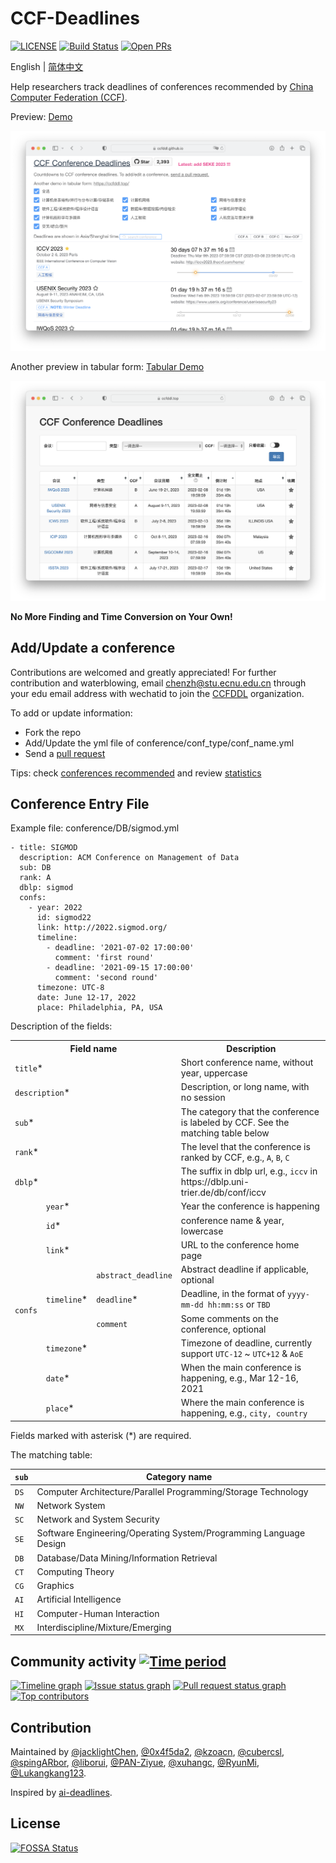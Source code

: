# CCF-Deadlines
[![LICENSE](https://img.shields.io/github/license/ccfddl/ccf-deadlines)](https://github.com/ccfddl/ccf-deadlines/blob/main/LICENSE)
[![Build Status](https://img.shields.io/github/actions/workflow/status/ccfddl/ccf-deadlines/.github/workflows/deploy.yml?branch=main)](https://github.com/ccfddl/ccf-deadlines/commits/main)
[![Open PRs](https://img.shields.io/github/issues-pr/ccfddl/ccf-deadlines)](https://github.com/ccfddl/ccf-deadlines/pulls)

English | [简体中文](./README.zh-CN.md)

Help researchers track deadlines of conferences recommended by [China Computer Federation (CCF)](https://www.ccf.org.cn/).

Preview: [Demo](https://ccfddl.github.io/)

[![Demo Preview](.readme_assets/screenshot_1.png)](https://github.com/ccfddl/ccf-deadlines/blob/main/.readme_assets/screenshot_1.png)

Another preview in tabular form: [Tabular Demo](https://ccfddl.top/)

[![Tabular Demo Preview](.readme_assets/screenshot_2.png)](https://github.com/ccfddl/ccf-deadlines/blob/main/.readme_assets/screenshot_1.png)

**No More Finding and Time Conversion on Your Own!**

## Add/Update a conference
Contributions are welcomed and greatly appreciated! For further contribution and waterblowing, email [chenzh@stu.ecnu.edu.cn](chenzh@stu.ecnu.edu.cn) through your edu email address with wechatid to join the [CCFDDL](https://github.com/ccfddl) organization.

To add or update information:
- Fork the repo
- Add/Update the yml file of conference/conf_type/conf_name.yml
- Send a [pull request](https://github.com/ccfddl/ccf-deadlines/pulls)

Tips: check [conferences recommended](.readme_assets/ccf_recommended.pdf) and review [statistics](https://docs.qq.com/sheet/DR3F1Tm1jcnlzVFJ2)
## Conference Entry File
Example file: conference/DB/sigmod.yml

```
- title: SIGMOD
  description: ACM Conference on Management of Data
  sub: DB
  rank: A
  dblp: sigmod
  confs:
    - year: 2022
      id: sigmod22
      link: http://2022.sigmod.org/
      timeline:
        - deadline: '2021-07-02 17:00:00'
          comment: 'first round'
        - deadline: '2021-09-15 17:00:00'
          comment: 'second round'
      timezone: UTC-8
      date: June 12-17, 2022
      place: Philadelphia, PA, USA
```
Description of the fields:
<table>
   <tr>
      <th colspan="3">Field name</th>
      <th>Description</th>
   </tr>
   <tr>
      <td colspan="3"><code>title</code>*</td>
      <td>Short conference name, without year, uppercase</td>
   </tr>
   <tr>
      <td colspan="3"><code>description</code>*</td>
      <td>Description, or long name, with no session</td>
   </tr>
   <tr>
      <td colspan="3"><code>sub</code>*</td>
      <td>The category that the conference is labeled by CCF. See the matching table below</td>
   </tr>
   <tr>
      <td colspan="3"><code>rank</code>*</td>
      <td>The level that the conference is ranked by CCF, e.g., <code>A</code>, <code>B</code>, <code>C</code></td>
   </tr>
   <tr>
      <td colspan="3"><code>dblp</code>*</td>
      <td>The suffix in dblp url, e.g., <code>iccv</code> in https://dblp.uni-trier.de/db/conf/iccv</td>
   </tr>
   <tr>
      <td rowspan="9"><code>confs</code></td>
      <td colspan="2"><code>year</code>*</td>
      <td>Year the conference is happening</td>
   </tr>
   <tr>
      <td colspan="2"><code>id</code>*</td>
      <td>conference name & year, lowercase</td>
   </tr>
   <tr>
      <td colspan="2"><code>link</code>*</td>
      <td>URL to the conference home page</td>
   </tr>
   <tr>
      <td rowspan="3"><code>timeline</code>*</td>
      <td><code>abstract_deadline</code></td>
      <td>Abstract deadline if applicable, optional</td>
   </tr>
   <tr>
      <td><code>deadline</code>*</td>
      <td>Deadline, in the format of <code>yyyy-mm-dd hh:mm:ss</code> or <code>TBD</code></td>
   </tr>
   <tr>
      <td><code>comment</code></td>
      <td>Some comments on the conference, optional</td>
   </tr>
   <tr>
      <td colspan="2"><code>timezone</code>*</td>
      <td>Timezone of deadline, currently support <code>UTC-12</code> ~ <code>UTC+12</code> & <code>AoE</code></td>
   </tr>
   <tr>
      <td colspan="2"><code>date</code>*</td>
      <td>When the main conference is happening, e.g., Mar 12-16, 2021</td>
   </tr>
   <tr>
      <td colspan="2"><code>place</code>*</td>
      <td>Where the main conference is happening, e.g., <code>city, country</code></td>
   </tr>
</table>

Fields marked with asterisk (*) are required.

The matching table:

| `sub` | Category name |
| ----------- | --------------------------------------------------------- |
| `DS`        | Computer Architecture/Parallel Programming/Storage Technology                   |
| `NW`        | Network System                                              |
| `SC`        | Network and System Security                                           |
| `SE`        | Software Engineering/Operating System/Programming Language Design                            |
| `DB`        | Database/Data Mining/Information Retrieval                                  |
| `CT`        | Computing Theory                                    |
| `CG`        | Graphics                                      |
| `AI`        | Artificial Intelligence                                                  |
| `HI`        | Computer-Human Interaction                                       |
| `MX`       | Interdiscipline/Mixture/Emerging                                            |

## Community activity [![Time period](https://images.repography.com/34277855/ccfddl/ccf-deadlines/recent-activity/5fTrp8O5TMylbcyWax-RA4zvtLwFXQeUmCGlTEmHlOc/3ypSX5IK_DYSkrgdERBGvHuaPzIse7m6ydGPLX_wJKE_badge.svg)](https://repography.com)
[![Timeline graph](https://images.repography.com/34277855/ccfddl/ccf-deadlines/recent-activity/5fTrp8O5TMylbcyWax-RA4zvtLwFXQeUmCGlTEmHlOc/3ypSX5IK_DYSkrgdERBGvHuaPzIse7m6ydGPLX_wJKE_timeline.svg)](https://github.com/ccfddl/ccf-deadlines/commits)
[![Issue status graph](https://images.repography.com/34277855/ccfddl/ccf-deadlines/recent-activity/5fTrp8O5TMylbcyWax-RA4zvtLwFXQeUmCGlTEmHlOc/3ypSX5IK_DYSkrgdERBGvHuaPzIse7m6ydGPLX_wJKE_issues.svg)](https://github.com/ccfddl/ccf-deadlines/issues)
[![Pull request status graph](https://images.repography.com/34277855/ccfddl/ccf-deadlines/recent-activity/5fTrp8O5TMylbcyWax-RA4zvtLwFXQeUmCGlTEmHlOc/3ypSX5IK_DYSkrgdERBGvHuaPzIse7m6ydGPLX_wJKE_prs.svg)](https://github.com/ccfddl/ccf-deadlines/pulls)
[![Top contributors](https://images.repography.com/34277855/ccfddl/ccf-deadlines/recent-activity/5fTrp8O5TMylbcyWax-RA4zvtLwFXQeUmCGlTEmHlOc/3ypSX5IK_DYSkrgdERBGvHuaPzIse7m6ydGPLX_wJKE_users.svg)](https://github.com/ccfddl/ccf-deadlines/graphs/contributors)

## Contribution
Maintained by [@jacklightChen](https://github.com/jacklightChen), [@0x4f5da2](https://github.com/0x4f5da2), [@kzoacn](https://github.com/kzoacn), [@cubercsl](https://github.com/cubercsl), [
@spingARbor](https://github.com/spingARbor), [@liborui](https://github.com/liborui), [@PAN-Ziyue](https://github.com/PAN-Ziyue), [@xuhangc](https://github.com/xuhangc), [@RyunMi](https://github.com/RyunMi), [@Lukangkang123](https://github.com/Lukangkang123).

Inspired by [ai-deadlines](https://aideadlin.es/).

## License
[![FOSSA Status](https://app.fossa.com/api/projects/git%2Bgithub.com%2Fccfddl%2Fccf-deadlines.svg?type=large)](https://app.fossa.com/projects/git%2Bgithub.com%2Fccfddl%2Fccf-deadlines?ref=badge_large)
